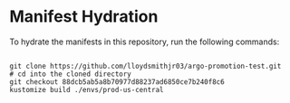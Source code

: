 
# Manifest Hydration

To hydrate the manifests in this repository, run the following commands:

```shell

git clone https://github.com/lloydsmithjr03/argo-promotion-test.git
# cd into the cloned directory
git checkout 88dcb5ab5a8b70977d88237ad6850ce7b240f8c6
kustomize build ./envs/prod-us-central
```